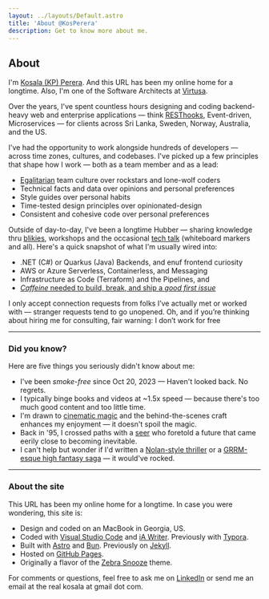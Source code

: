 ```yaml
---
layout: ../layouts/Default.astro
title: 'About @KosPerera'
description: Get to know more about me.
---
```


## About

I'm [Kosala (KP) Perera](https://www.linkedin.com/in/kosperera). And this URL has been my online home for a longtime. Also, I'm one of the Software Architects at [Virtusa](https://www.virtusa.com).

Over the years, I've spent countless hours designing and coding backend-heavy web and enterprise applications — think [RESThooks](https://www.olioapps.com/blog/rest-hooks), Event-driven, Microservices — for clients across Sri Lanka, Sweden, Norway, Australia, and the US.

I've had the opportunity to work alongside hundreds of developers — across time zones, cultures, and codebases. I've picked up a few principles that shape how I work — both as a team member and as a lead:

- [Egalitarian](https://en.wikipedia.org/wiki/Law_of_Jante) team culture over rockstars and lone-wolf coders
- Technical facts and data over opinions and personal preferences
- Style guides over personal habits
- Time-tested design principles over opinionated-design
- Consistent and cohesive code over personal preferences

Outside of day-to-day, I've been a longtime Hubber — sharing knowledge thru [blikies](/articles/), workshops and the occasional [tech talk](/talks/) (whiteboard markers and all). Here's a quick snapshot of what I'm usually wired into:

- .NET (C#) or Quarkus (Java) Backends, and enuf frontend curiosity
- AWS or Azure Serverless, Containerless, and Messaging
- Infrastructure as Code (Terraform) and the Pipelines, and
- [*Caffeine* needed to build, break, and ship a *good first issue*](https://producingoss.com/en/producingoss.html#starting-from-what-you-have)

I only accept connection requests from folks I’ve actually met or worked with — stranger requests tend to go unopened. Oh, and if you’re thinking about hiring me for consulting, fair warning: I don’t work for free <i class="fa-solid fa-face-smile-wink fa-lg"></i>

---

### Did you know?

Here are five things you seriously didn't know about me:

- I've been *smoke-free* since Oct 20, 2023 — Haven't looked back. No regrets.
- I typically binge books and videos at ~1.5x speed — because there's too much good content and too little time.
- I'm drawn to [cinematic magic](https://www.ilm.com) and the behind-the-scenes craft enhances my enjoyment — it doesn't spoil the magic.
- Back in '95, I crossed paths with a [seer](https://www.dictionary.com/browse/seer) who foretold a future that came eerily close to becoming inevitable.
- I can't help but wonder if I'd written a [Nolan-style thriller](https://www.youtube.com/watch?v=67e_jl4flpE) or a [GRRM-esque high fantasy saga](https://www.youtube.com/watch?v=Vcy-EhkHXnE) — it would've rocked.

---

### About the site

This URL has been my online home for a longtime. In case you were wondering, this site is:

- Design and coded on an MacBook in Georgia, US.
- Coded with [Visual Studio Code](https://code.visualstudio.com) and [iA Writer](https://ia.net/writer). Previously with [Typora](https://support.typora.io/Typora-on-macOS/).
- Built with [Astro](https://astro.build) and [Bun](https://github.com/alertbox/try-bun/). Previously on [Jekyll](https://github.com/kosperera/kosperera.github/).
- Hosted on [GitHub Pages](https://docs.github.com/en/pages/getting-started-with-github-pages/configuring-a-publishing-source-for-your-github-pages-site#publishing-with-a-custom-github-actions-workflow).
- Originally a flavor of the [Zebra Snooze](https://github.com/alertbox/zebra-snooze) theme.

For comments or questions, feel free to ask me on [LinkedIn](https://www.linkedin.com/in/kosperera) or send me an email at the real kosala at gmail dot com.